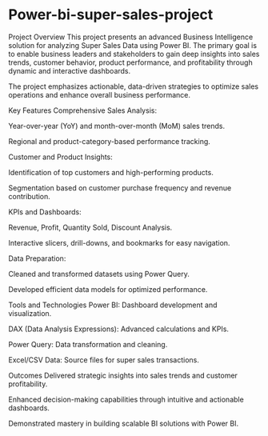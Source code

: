 # Power-bi-super-sales-project
Project Overview
This project presents an advanced Business Intelligence solution for analyzing Super Sales Data using Power BI.
The primary goal is to enable business leaders and stakeholders to gain deep insights into sales trends, customer behavior, product performance, and profitability through dynamic and interactive dashboards.

The project emphasizes actionable, data-driven strategies to optimize sales operations and enhance overall business performance.

Key Features
Comprehensive Sales Analysis:

Year-over-year (YoY) and month-over-month (MoM) sales trends.

Regional and product-category-based performance tracking.

Customer and Product Insights:

Identification of top customers and high-performing products.

Segmentation based on customer purchase frequency and revenue contribution.

KPIs and Dashboards:

Revenue, Profit, Quantity Sold, Discount Analysis.

Interactive slicers, drill-downs, and bookmarks for easy navigation.

Data Preparation:

Cleaned and transformed datasets using Power Query.

Developed efficient data models for optimized performance.

Tools and Technologies
Power BI: Dashboard development and visualization.

DAX (Data Analysis Expressions): Advanced calculations and KPIs.

Power Query: Data transformation and cleaning.

Excel/CSV Data: Source files for super sales transactions.

Outcomes
Delivered strategic insights into sales trends and customer profitability.

Enhanced decision-making capabilities through intuitive and actionable dashboards.

Demonstrated mastery in building scalable BI solutions with Power BI.

